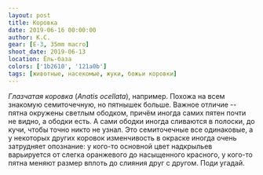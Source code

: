 ```yaml
---
layout: post
title: Коровка
date: 2019-06-16 00:00:00
author: К.С.
gear: [E-3, 35mm macro]
shoot_date: 2019-06-13
location: Ёль-база
colors: ['1b2610', '121a0b']
tags: [животные, насекомые, жуки, божьи коровки]
---
```

_Глазчатая коровка_ (_Anatis ocellata_), например. Похожа на всем знакомую семиточечную, но пятнышек больше. Важное отличие -- пятна окружены светлым ободком, причём иногда самих пятен почти не видно, а ободки есть. А сами ободки иногда сливаются в полоски, до кучи, чтобы точно никто не узнал. Это семиточечные все одинаковые, а у некоторых других коровок изменчивость в окраске иногда очень затрудняет опознание: у кого-то основной цвет надкрыльев варьируется от слегка оранжевого до насыщенного красного, у кого-то пятна меняют размер вплоть до слияния друг с другом. Поди угадай.
